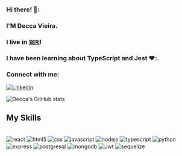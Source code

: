 ### Hi there! 🤙: 
### I'M Decca Vieira.
### I live in 🇧🇷!
### I have been learning about TypeScript and  Jest ❤️:.

### Connect with me: 
[![Linkedin](https://img.shields.io/badge/LinkedIn-0077B5?style=for-the-badge&logo=linkedin&logoColor=white)](https://www.linkedin.com/in/andreia-vieira-gomes/)


![Decca's GitHub stats](https://github-readme-stats.vercel.app/api?username=DeccaVieira&show_icons=true&theme=radical)

## My Skills

<div style="display: inline_block"><br/>
<img align="center" alt="react" 
src="https://img.shields.io/badge/React-20232A?style=for-the-badge&logo=react&logoColor=61DAFB"/> 
<img align="center" alt="html5" 
src="https://img.shields.io/badge/HTML5-E34F26?style=for-the-badge&logo=html5&logoColor=white"/> 
<img align="center" alt="css" src="https://img.shields.io/badge/CSS3-1572B6?style=for-the-badge&logo=css3&logoColor=white"/> 
<img align="center" alt="javascript" src="https://img.shields.io/badge/JavaScript-F7DF1E?style=for-the-badge&logo=javascript&logoColor=black"/>             
<img align="center" alt="nodejs" src="https://img.shields.io/badge/Node.js-43853D?style=for-the-badge&logo=node.js&logoColor=white"/> 
<img align="center" alt="typescript" src="https://img.shields.io/badge/TypeScript-007ACC?style=for-the-badge&logo=typescript&logoColor=white"/> 
<img align="center" alt="python" src="https://img.shields.io/badge/Python-14354C?style=for-the-badge&logo=python&logoColor=white"/> 
<img align="center" alt="express" src="https://img.shields.io/badge/Express.js-404D59?style=for-the-badge"/> 
<img align="center" alt="postgresql" src="https://img.shields.io/badge/PostgreSQL-316192?style=for-the-badge&logo=postgresql&logoColor=white"/> 
<img align="center" alt="mongodb" src="https://img.shields.io/badge/MongoDB-4EA94B?style=for-the-badge&logo=mongodb&logoColor=white"/> 
<img align="center" alt="Jwt" src="https://img.shields.io/badge/json%20web%20tokens-323330?style=for-the-badge&logo=json-web-tokens&logoColor=pink"/> 
<img align="center" alt="sequelize" src="https://img.shields.io/badge/sequelize-323330?style=for-the-badge&logo=sequelize&logoColor=blue"/> 
</div>

